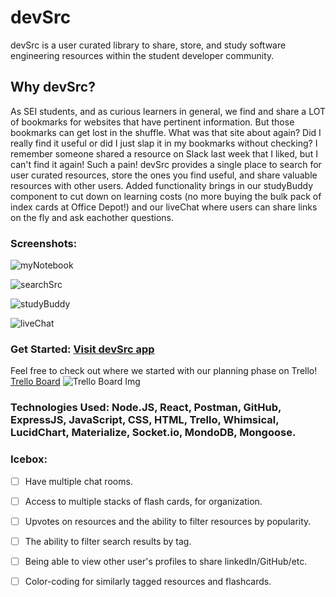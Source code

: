 # devSrc

devSrc is a user curated library to share, store, and study software engineering resources within the student developer community.

## Why devSrc?

As SEI students, and as curious learners in general, we find and share a LOT of bookmarks for websites that have pertinent information. But those bookmarks can get lost in the shuffle. 
What was that site about again? Did I really find it useful or did I just slap it in my bookmarks without checking? I remember someone shared a resource on Slack last week that I liked, but I can't find it again! Such a pain!
devSrc provides a single place to search for user curated resources, store the ones you find useful, and share valuable resources with other users.
Added functionality brings in our studyBuddy component to cut down on learning costs (no more buying the bulk pack of index cards at Office Depot!) and our liveChat where users can share links on the fly and ask eachother questions.

### Screenshots: 


![myNotebook]("public/images/notebookSS.png")

![searchSrc]("public/images/searchSS.png")

![studyBuddy]("public/images/flashSS.png")

![liveChat]("public/images/chatSS.png")


### Get Started: [Visit devSrc app](https://devsrc.herokuapp.com/)
Feel free to check out where we started with our planning phase on Trello!
[Trello Board](https://trello.com/b/aNIS4obZ/devsrc) 
![Trello Board Img](https://i.imgur.com/vbqoX6S.png)   

### Technologies Used: Node.JS, React, Postman, GitHub, ExpressJS, JavaScript, CSS, HTML, Trello, Whimsical, LucidChart, Materialize, Socket.io, MondoDB, Mongoose.

### Icebox:
- [ ] Have multiple chat rooms. 
- [ ] Access to multiple stacks of flash cards, for organization.
- [ ] Upvotes on resources and the ability to filter resources by popularity.
- [ ] The ability to filter search results by tag.
- [ ] Being able to view other user's profiles to share linkedIn/GitHub/etc.
- [ ] Color-coding for similarly tagged resources and flashcards.
  